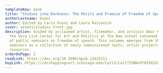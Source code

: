 ```yaml
---
templateKey: book
title: "Studies into Darkness: The Perils and Promise of Freedom of Speech"
authorLastname: Kuoni
author: Edited by Carin Kuoni and Laura Raicovich
cover: assets/studies_front.jpg
description: Guided by acclaimed artist, filmmaker, and activist Amar Kanwar,
  the Vera List Center for Art and Politics at The New School convened a series
  of public seminars on freedom of speech. This volumes emerges from these
  seminars as a collection of newly commissioned texts, artist projects, and
  resources.
orderOnPage: 2
readLink: https://doi.org/10.3998/mpub.12625211
buyLink: https://cdcshoppingcart.uchicago.edu/Cart2/Cart?ISBN=9781943208388&PRESS=amherst
---
```

